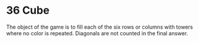 # 36 Cube

The object of the game is to fill each of the six rows or columns with towers where no color is repeated. Diagonals are not counted in the final answer.